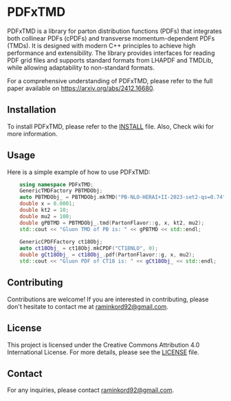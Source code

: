 # PDFxTMD

PDFxTMD is a library for parton distribution functions (PDFs) that integrates both collinear PDFs (cPDFs) and transverse momentum-dependent PDFs (TMDs). It is designed with modern C++ principles to achieve high performance and extensibility. The library provides interfaces for reading PDF grid files and supports standard formats from LHAPDF and TMDLib, while allowing adaptability to non-standard formats. 

For a comprehensive understanding of PDFxTMD, please refer to the full paper available on https://arxiv.org/abs/2412.16680.

## Installation

To install PDFxTMD, please refer to the [INSTALL](INSTALL) file. Also, Check wiki for more information.

## Usage

Here is a simple example of how to use PDFxTMD:

```cpp
    using namespace PDFxTMD;
    GenericTMDFactory PBTMDObj;
    auto PBTMDObj_ = PBTMDObj.mkTMD("PB-NLO-HERAI+II-2023-set2-qs=0.74", 0);
    double x = 0.0001;
    double kt2 = 10;
    double mu2 = 100;
    double gPBTMD = PBTMDObj_.tmd(PartonFlavor::g, x, kt2, mu2);
    std::cout << "Gluon TMD of PB is: " << gPBTMD << std::endl;
    
    GenericCPDFFactory ct18Obj;
    auto ct18Obj_ = ct18Obj.mkCPDF("CT18NLO", 0);
    double gCt18Obj_ = ct18Obj_.pdf(PartonFlavor::g, x, mu2);
    std::cout << "Gluon PDF of CT18 is: " << gCt18Obj_ << std::endl;
```

## Contributing

Contributions are welcome! If you are interested in contributing, please don't hesitate to contact me at [raminkord92@gmail.com](mailto:raminkord92@gmail.com).

## License

This project is licensed under the Creative Commons Attribution 4.0 International License. For more details, please see the [LICENSE](LICENSE) file.

## Contact

For any inquiries, please contact [raminkord92@gmail.com](mailto:raminkord92@gmail.com).
